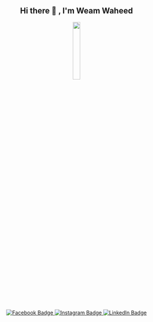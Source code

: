 

<div id="header" align="center">
  <h2>Hi there 👋 , I'm Weam Waheed</h2>
  <img src="https://cdn3d.iconscout.com/3d/premium/thumb/web-developer-4506461-3738664.png" width="20%"/>
</div>
<div id="badges" align="center">
  <a href="https://www.facebook.com/profile.php?id=100009495491567">
    <img src="https://img.shields.io/badge/facebook-blue?style=for-the-badge&logo=facebook&logoColor=white" alt="Facebook Badge"/>
  </a>
  <a href="https://instagram.com/we2o_w?igshid=YmMyMTA2M2Y=">
    <img src="https://img.shields.io/badge/instagram-red?style=for-the-badge&logo=instagram&logoColor=white" alt="Instagram Badge"/>
  </a>
  <a href="https://www.linkedin.com/in/weam-fouda-91290b1b2/">
    <img src="https://img.shields.io/badge/LinkedIn-blue?style=for-the-badge&logo=linkedin&logoColor=white" alt="LinkedIn Badge"/>
  </a>
</div>
<div align="center">
  <img src="https://komarev.com/ghpvc/?username=weam-waheed2&style=flat-square&color=blue" alt=""/>
</div>
<!--
**weam-waheed2/weam-waheed2** is a ✨ _special_ ✨ repository because its `README.md` (this file) appears on your GitHub profile.

Here are some ideas to get you started:

- 🔭 I’m currently working on ...
- 🌱 I’m currently learning ...
- 👯 I’m looking to collaborate on ...
- 🤔 I’m looking for help with ...
- 💬 Ask me about ...
- 📫 How to reach me: ...
- 😄 Pronouns: ...
- ⚡ Fun fact: ...
-->
